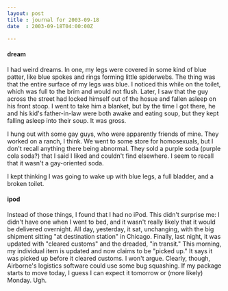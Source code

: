 ```yaml
---
layout: post
title : journal for 2003-09-18
date  : 2003-09-18T04:00:00Z

---
```

<h4>dream</h4>I had weird dreams.  In one, my legs were covered in some kind of blue patter, like blue spokes and rings forming little spiderwebs.  The thing was that the entire surface of my legs was blue.  I noticed this while on the toilet, which was full to the brim and would not flush.  Later, I saw that the guy across the street had locked himself out of the hosue and fallen asleep on his front stoop.  I went to take him a blanket, but by the time I got there, he and his kid's father-in-law were both awake and eating soup, but they kept falling asleep into their soup.  It was gross.

I hung out with some gay guys, who were apparently friends of mine.  They worked on a ranch, I think.  We went to some store for homosexuals, but I don't recall anything there being abnormal.  They sold a purple soda (purple cola soda?) that I said I liked and couldn't find elsewhere.  I seem to recall that it wasn't a gay-oriented soda.

I kept thinking I was going to wake up with blue legs, a full bladder, and a broken toilet.<h4>ipod</h4>Instead of those things, I found that I had no iPod.  This didn't surprise me: I didn't have one when I went to bed, and it wasn't really likely that it would be delivered overnight.  All day, yesterday, it sat, unchanging, with the big shipment sitting "at destination station" in Chicago.  Finally, last night, it was updated with "cleared customs" and the dreaded, "in transit."  This morning, my individual item is updated and now claims to be "picked up."  It says it was picked up before it cleared customs.  I won't argue.  Clearly, though, Airborne's logistics software could use some bug squashing.  If my package starts to move today, I guess I can expect it tomorrow or (more likely) Monday.  Ugh.


